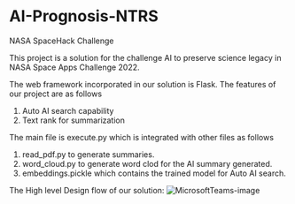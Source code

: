 # AI-Prognosis-NTRS
NASA SpaceHack Challenge

This project is a solution for the challenge AI to preserve science legacy in NASA Space Apps Challenge 2022.


The web framework incorporated in our solution is Flask. The features of our project are as follows
1) Auto AI search capability
2) Text rank for summarization


The main file is execute.py which is integrated with other files as follows
1) read_pdf.py to generate summaries.
2) word_cloud.py to generate word clod for the AI summary generated.
3) embeddings.pickle which contains the trained model for Auto AI search.



The High level Design flow of our solution:
![MicrosoftTeams-image](https://user-images.githubusercontent.com/56154927/193513104-8cd35f8b-11b9-4a9c-951c-5e4d76f13e86.png)
